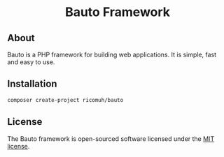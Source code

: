 <div align="center">
    <h1>
        Bauto Framework
    </h1>
    
</div>

## About

Bauto is a PHP framework for building web applications. It is simple, fast and easy to use.

## Installation

```bash
composer create-project ricomuh/bauto
```

## License

The Bauto framework is open-sourced software licensed under the [MIT license](https://opensource.org/licenses/MIT).

